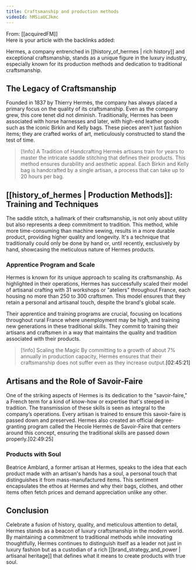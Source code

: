 ```yaml
---
title: Craftsmanship and production methods
videoId: hMSiaUCJkmc
---
```


From: [[acquiredFM]] <br/> 
Here is your article with the backlinks added:

Hermes, a company entrenched in [[history_of_hermes | rich history]] and exceptional craftsmanship, stands as a unique figure in the luxury industry, especially known for its production methods and dedication to traditional craftsmanship.

## The Legacy of Craftsmanship

Founded in 1837 by Thierry Hermès, the company has always placed a primary focus on the quality of its craftsmanship. Even as the company grew, this core tenet did not diminish. Traditionally, Hermes has been associated with horse harnesses and later, with high-end leather goods such as the iconic Birkin and Kelly bags. These pieces aren't just fashion items; they are crafted works of art, meticulously constructed to stand the test of time.

> [!info] A Tradition of Handcrafting
> Hermès artisans train for years to master the intricate saddle stitching that defines their products. This method ensures durability and aesthetic appeal. Each Birkin and Kelly bag is handcrafted by a single artisan, a process that can take up to 20 hours per bag.

## [[history_of_hermes | Production Methods]]: Training and Techniques

The saddle stitch, a hallmark of their craftsmanship, is not only about utility but also represents a deep commitment to tradition. This method, while more time-consuming than machine sewing, results in a more durable product, providing higher quality and longevity. It's a technique that traditionally could only be done by hand or, until recently, exclusively by hand, showcasing the meticulous nature of Hermes products.

### Apprentice Program and Scale

Hermes is known for its unique approach to scaling its craftsmanship. As highlighted in their operations, Hermes has successfully scaled their model of artisanal crafting with 31 workshops or "ateliers" throughout France, each housing no more than 250 to 300 craftsmen. This model ensures that they retain a personal and artisanal touch, despite the brand's global scale.

Their apprentice and training programs are crucial, focusing on locations throughout rural France where unemployment may be high, and training new generations in these traditional skills. They commit to training their artisans and craftsmen in a way that maintains the quality and tradition associated with their products.

> [!info] Scaling the Magic
> By committing to a growth of about 7% annually in production capacity, Hermès ensures that their craftsmanship does not suffer even as they increase output.<a class="yt-timestamp" data-t="02:45:21">[02:45:21]</a>

## Artisans and the Role of Savoir-Faire

One of the striking aspects of Hermes is its dedication to the "savoir-faire," a French term for a kind of know-how or expertise that's steeped in tradition. The transmission of these skills is seen as integral to the company’s operations. Every artisan is trained to ensure this savoir-faire is passed down and preserved. Hermes also created an official degree-granting program called the Hecole Hermès de Savoir-Faire that centers around this concept, ensuring the traditional skills are passed down properly.<a class="yt-timestamp" data-t="02:49:25">[02:49:25]</a>

### Products with Soul

Beatrice Amblard, a former artisan at Hermes, speaks to the idea that each product made with an artisan's hands has a soul, a personal touch that distinguishes it from mass-manufactured items. This sentiment encapsulates the ethos at Hermes and why their bags, clothes, and other items often fetch prices and demand appreciation unlike any other.

## Conclusion

Celebrate a fusion of history, quality, and meticulous attention to detail, Hermes stands as a beacon of luxury craftsmanship in the modern world. By maintaining a commitment to traditional methods while innovating thoughtfully, Hermes continues to distinguish itself as a leader not just in luxury fashion but as a custodian of a rich [[brand_strategy_and_power | artisanal heritage]] that defines what it means to create products with true soul.